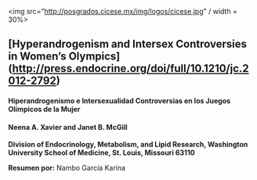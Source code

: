 <img src="http://posgrados.cicese.mx/img/logos/cicese.jpg" / width = 30%>

## [Hyperandrogenism and Intersex Controversies in Women’s Olympics] (http://press.endocrine.org/doi/full/10.1210/jc.2012-2792)
#### Hiperandrogenismo e Intersexualidad Controversias en los Juegos Olímpicos de la Mujer
#### Neena A. Xavier and Janet B. McGill

**Division of Endocrinology, Metabolism, and Lipid Research, Washington University School of Medicine, St. Louis, Missouri 63110**

**Resumen por:** Nambo García Karina
